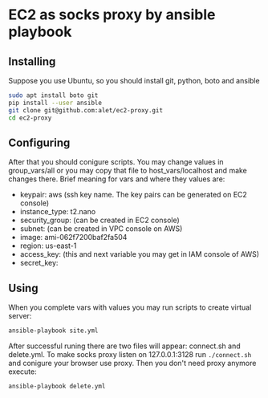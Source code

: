 # EC2 as socks proxy by ansible playbook

## Installing

Suppose you use Ubuntu, so you should install git, python, boto and ansible
```sh
sudo apt install boto git
pip install --user ansible
git clone git@github.com:alet/ec2-proxy.git
cd ec2-proxy
```
## Configuring

After that you should conigure scripts. You may change values in group_vars/all or you may copy that file to host_vars/localhost and make changes there. Brief meaning for vars and where they values are:
- keypair: aws (ssh key name. The key pairs can be generated on EC2 console)
- instance_type: t2.nano
- security_group: (can be created in EC2 console)
- subnet: (can be created in VPC console on AWS)
- image: ami-062f7200baf2fa504
- region: us-east-1
- access_key: (this and next variable you may get in IAM console of AWS)
- secret_key:

## Using

When you complete vars with values you may run scripts to create virtual server:
```sh
ansible-playbook site.yml
```
After successful runing there are two files will appear: connect.sh and delete.yml. To make socks proxy listen on 127.0.0.1:3128 run `./connect.sh` and conigure your browser use proxy. Then you don't need proxy anymore execute:
```sh
ansible-playbook delete.yml
```
